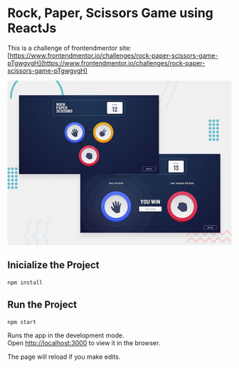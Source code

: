 # Rock, Paper, Scissors Game using ReactJs
This is a challenge of frontendmentor site: [https://www.frontendmentor.io/challenges/rock-paper-scissors-game-pTgwgvgH](https://www.frontendmentor.io/challenges/rock-paper-scissors-game-pTgwgvgH)

![Design preview for the Rock, Paper, Scissors coding challenge](./design/desktop-preview.jpg)


## Inicialize the Project

 `npm install`

## Run the Project

`npm start`

Runs the app in the development mode.<br />
Open [http://localhost:3000](http://localhost:3000) to view it in the browser.

The page will reload if you make edits.<br />
